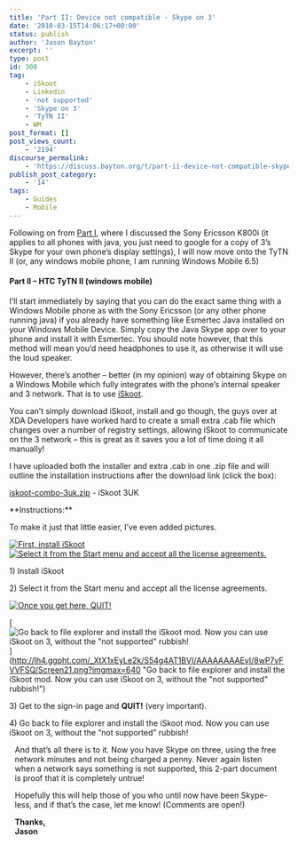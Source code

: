 ```yaml
---
title: 'Part II: Device not compatible - Skype on 3'
date: '2010-03-15T14:06:17+00:00'
status: publish
author: 'Jason Bayton'
excerpt: ''
type: post
id: 308
tag:
    - iSkoot
    - Linkedin
    - 'not supported'
    - 'Skype on 3'
    - 'TyTN II'
    - WM
post_format: []
post_views_count:
    - '2194'
discourse_permalink:
    - 'https://discuss.bayton.org/t/part-ii-device-not-compatible-skype-on-3/333'
publish_post_category:
    - '14'
tags:
    - Guides
    - Mobile
---
```

Following on from [Part I](/2010/03/part-i-device-not-compatible-skype-on-3/), where I discussed the Sony Ericsson K800i (it applies to all phones with java, you just need to google for a copy of 3’s Skype for your own phone’s display settings), I will now move onto the TyTN II (or, any windows mobile phone, I am running Windows Mobile 6.5)

#### Part II – HTC TyTN II (windows mobile)

I’ll start immediately by saying that you can do the exact same thing with a Windows Mobile phone as with the Sony Ericsson (or any other phone running java) if you already have something like Esmertec Java installed on your Windows Mobile Device. Simply copy the Java Skype app over to your phone and install it with Esmertec. You should note however, that this method will mean you’d need headphones to use it, as otherwise it will use the loud speaker.

However, there’s another – better (in my opinion) way of obtaining Skype on a Windows Mobile which fully integrates with the phone’s internal speaker and 3 network. That is to use [iSkoot](http://www.iskoot.com/).

You can’t simply download iSkoot, install and go though, the guys over at XDA Developers have worked hard to create a small extra .cab file which changes over a number of registry settings, allowing iSkoot to communicate on the 3 network – this is great as it saves you a lot of time doing it all manually!

I have uploaded both the installer and extra .cab in one .zip file and will outline the installation instructions after the download link (click the box):

[iskoot-combo-3uk.zip](https://r2_worker.bayton.workers.dev/uploads/2010/03/iSkoot-combo-3UK.zip) - iSkoot 3UK

</div>**Instructions:**

To make it just that little easier, I’ve even added pictures.

[![First, install iSkoot](http://lh4.ggpht.com/_XtX1xEyLe2k/S54g37JOWTI/AAAAAAAAEu8/JOf03FxqXDc/s160-c/Screen18.png)](http://lh4.ggpht.com/_XtX1xEyLe2k/S54g37JOWTI/AAAAAAAAEu8/JOf03FxqXDc/Screen18.png?imgmax=640 "First, install iSkoot") 
[![Select it from the Start menu and accept all the license agreements.](http://lh4.ggpht.com/_XtX1xEyLe2k/S54g3xOiJBI/AAAAAAAAEvA/ANDQe6VFLyY/s160-c/Screen19.png)](http://lh4.ggpht.com/_XtX1xEyLe2k/S54g3xOiJBI/AAAAAAAAEvA/ANDQe6VFLyY/Screen19.png?imgmax=640 "Select it from the Start menu and accept all the license agreements.") </span>

<span style="font-weight: normal;">1) Install iSkoot</span>

<span style="font-weight: normal;">2) Select it from the Start menu and accept all the license agreements.</span>

[![Once you get here, QUIT!](http://lh4.ggpht.com/_XtX1xEyLe2k/S54g4Ha9U3I/AAAAAAAAEvE/JQBPWyfFd-E/s160-c/Screen20.png)](http://lh4.ggpht.com/_XtX1xEyLe2k/S54g4Ha9U3I/AAAAAAAAEvE/JQBPWyfFd-E/Screen20.png?imgmax=640 "Once you get here, QUIT!") 

[![Go back to file explorer and install the iSkoot mod. Now you can use iSkoot on 3, without the "not supported" rubbish!](http://lh4.ggpht.com/_XtX1xEyLe2k/S54g4AT1BVI/AAAAAAAAEvI/8wP7vFVVFSQ/s160-c/Screen21.png)](http://lh4.ggpht.com/_XtX1xEyLe2k/S54g4AT1BVI/AAAAAAAAEvI/8wP7vFVVFSQ/Screen21.png?imgmax=640 "Go back to file explorer and install the iSkoot mod. Now you can use iSkoot on 3, without the "not supported" rubbish!") </span>

<span style="font-weight: normal;">3) Get to the sign-in page and </span><span style="font-weight: normal;">**QUIT!** (very important).</span>

<span style="font-weight: normal;"> </span><span style="font-weight: normal;">4) Go back to file explorer and install the iSkoot mod. Now you can use iSkoot on 3, without the “not supported” rubbish!</span>

</div><div class="pie-item" style="margin: 10px 10px 10px 10px;"><span style="font-weight: normal;">And that’s all there is to it. Now you have Skype on three, using the free network minutes and not being charged a penny. Never again listen when a network says something is not supported, this 2-part document is proof that it is completely untrue! </span>

<span style="font-weight: normal;">Hopefully this will help those of you who until now have been Skype-less, and if that’s the case, let me know! (Comments are open!)</span>

<span style="font-weight: normal;">**Thanks,  
Jason** </span>

</div></div>